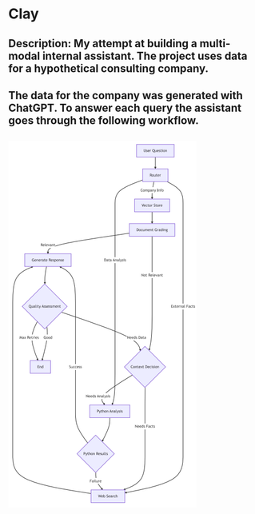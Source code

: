 # Clay

## Description: My attempt at building a multi-modal internal assistant. The project uses data for a hypothetical consulting company. 
## The data for the company was generated with ChatGPT. To answer each query the assistant goes through the following workflow.  
## ![Workflow](workflow.png)
